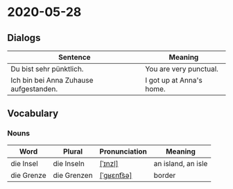 # 2020-05-28

## Dialogs

| Sentence                               | Meaning                  |
| -------------------------------------- | ------------------------ |
| Du bist sehr pünktlich.                | You are very punctual.   |
| Ich bin bei Anna Zuhause aufgestanden. | I got up at Anna's home. |

## Vocabulary

### Nouns

| Word       | Plural | Pronunciation | Meaning |
| ---------- | ------ | ------------- | ------- |
|die Insel|die Inseln|[[ˈɪnzl̩]](https://cdn.duden.de/_media_/audio/ID4107937_32975418.mp3)|an island, an isle|
|die Grenze|die Grenzen|[[ˈɡʁɛnt͡sə]](https://cdn.duden.de/_media_/audio/ID4114380_461319814.mp3)|border|
